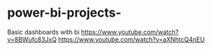 # power-bi-projects-
Basic dashboards with bi 
https://www.youtube.com/watch?v=8BWufc83JxQ
https://www.youtube.com/watch?v=aXNhtcQ4nEU
